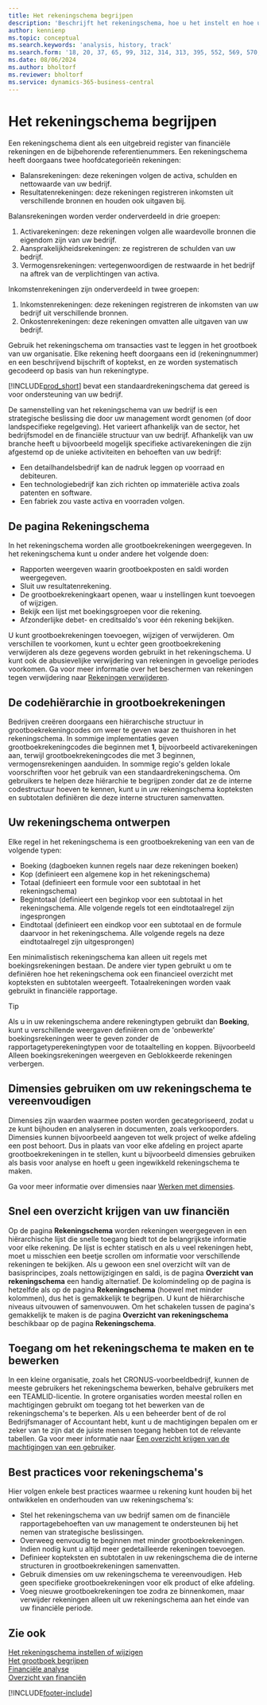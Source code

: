 ```yaml
---
title: Het rekeningschema begrijpen
description: 'Beschrijft het rekeningschema, hoe u het instelt en hoe u het gebruikt.'
author: kennienp
ms.topic: conceptual
ms.search.keywords: 'analysis, history, track'
ms.search.form: '18, 20, 37, 65, 99, 312, 314, 313, 395, 552, 569, 570, 634, 790, 791, 1158'
ms.date: 08/06/2024
ms.author: bholtorf
ms.reviewer: bholtorf
ms.service: dynamics-365-business-central
---
```


# <a name="understanding-the-chart-of-accounts"></a>Het rekeningschema begrijpen

Een rekeningschema dient als een uitgebreid register van financiële rekeningen en de bijbehorende referentienummers. Een rekeningschema heeft doorgaans twee hoofdcategorieën rekeningen:

- Balansrekeningen: deze rekeningen volgen de activa, schulden en nettowaarde van uw bedrijf.
- Resultatenrekeningen: deze rekeningen registreren inkomsten uit verschillende bronnen en houden ook uitgaven bij.

Balansrekeningen worden verder onderverdeeld in drie groepen:

1. Activarekeningen: deze rekeningen volgen alle waardevolle bronnen die eigendom zijn van uw bedrijf.
1. Aansprakelijkheidsrekeningen: ze registreren de schulden van uw bedrijf.
1. Vermogensrekeningen: vertegenwoordigen de restwaarde in het bedrijf na aftrek van de verplichtingen van activa.

Inkomstenrekeningen zijn onderverdeeld in twee groepen:

1. Inkomstenrekeningen: deze rekeningen registreren de inkomsten van uw bedrijf uit verschillende bronnen.
1. Onkostenrekeningen: deze rekeningen omvatten alle uitgaven van uw bedrijf.

Gebruik het rekeningschema om transacties vast te leggen in het grootboek van uw organisatie. Elke rekening heeft doorgaans een id (rekeningnummer) en een beschrijvend bijschrift of koptekst, en ze worden systematisch gecodeerd op basis van hun rekeningtype.

[!INCLUDE[prod_short](includes/prod_short.md)] bevat een standaardrekeningschema dat gereed is voor ondersteuning van uw bedrijf.

De samenstelling van het rekeningschema van uw bedrijf is een strategische beslissing die door uw management wordt genomen (of door landspecifieke regelgeving). Het varieert afhankelijk van de sector, het bedrijfsmodel en de financiële structuur van uw bedrijf. Afhankelijk van uw branche heeft u bijvoorbeeld mogelijk specifieke activarekeningen die zijn afgestemd op de unieke activiteiten en behoeften van uw bedrijf:

* Een detailhandelsbedrijf kan de nadruk leggen op voorraad en debiteuren.
* Een technologiebedrijf kan zich richten op immateriële activa zoals patenten en software.
* Een fabriek zou vaste activa en voorraden volgen.

## <a name="the-chart-of-accounts-page"></a>De pagina Rekeningschema

In het rekeningschema worden alle grootboekrekeningen weergegeven. In het rekeningschema kunt u onder andere het volgende doen:  

* Rapporten weergeven waarin grootboekposten en saldi worden weergegeven.  
* Sluit uw resultatenrekening.  
* De grootboekrekeningkaart openen, waar u instellingen kunt toevoegen of wijzigen.  
* Bekijk een lijst met boekingsgroepen voor die rekening.
* Afzonderlijke debet- en creditsaldo's voor één rekening bekijken.

U kunt grootboekrekeningen toevoegen, wijzigen of verwijderen. Om verschillen te voorkomen, kunt u echter geen grootboekrekening verwijderen als deze gegevens worden gebruikt in het rekeningschema. U kunt ook de abusievelijke verwijdering van rekeningen in gevoelige periodes voorkomen. Ga voor meer informatie over het beschermen van rekeningen tegen verwijdering naar [Rekeningen verwijderen](finance-setup-chart-accounts.md#delete-accounts).  

## <a name="the-code-hierarchy-in-gl-accounts"></a>De codehiërarchie in grootboekrekeningen

Bedrijven creëren doorgaans een hiërarchische structuur in grootboekrekeningcodes om weer te geven waar ze thuishoren in het rekeningschema. In sommige implementaties geven grootboekrekeningcodes die beginnen met **1**, bijvoorbeeld activarekeningen aan, terwijl grootboekrekeningcodes die met 3 beginnen, vermogensrekeningen aanduiden. In sommige regio's gelden lokale voorschriften voor het gebruik van een standaardrekeningschema. Om gebruikers te helpen deze hiërarchie te begrijpen zonder dat ze de interne codestructuur hoeven te kennen, kunt u in uw rekeningschema kopteksten en subtotalen definiëren die deze interne structuren samenvatten.

## <a name="designing-your-chart-of-accounts"></a>Uw rekeningschema ontwerpen

Elke regel in het rekeningschema is een grootboekrekening van een van de volgende typen:

* Boeking (dagboeken kunnen regels naar deze rekeningen boeken)
* Kop (definieert een algemene kop in het rekeningschema)
* Totaal (definieert een formule voor een subtotaal in het rekeningschema)
* Begintotaal (definieert een beginkop voor een subtotaal in het rekeningschema. Alle volgende regels tot een eindtotaalregel zijn ingesprongen
* Eindtotaal (definieert een eindkop voor een subtotaal en de formule daarvoor in het rekeningschema. Alle volgende regels na deze eindtotaalregel zijn uitgesprongen)

Een minimalistisch rekeningschema kan alleen uit regels met boekingsrekeningen bestaan. De andere vier typen gebruikt u om te definiëren hoe het rekeningschema ook een financieel overzicht met kopteksten en subtotalen weergeeft. Totaalrekeningen worden vaak gebruikt in financiële rapportage.

> [!TIP]
> Als u in uw rekeningschema andere rekeningtypen gebruikt dan **Boeking**, kunt u verschillende weergaven definiëren om de 'onbewerkte' boekingsrekeningen weer te geven zonder de rapportagetyperekeningtypen voor de totaaltelling en koppen. Bijvoorbeeld Alleen boekingsrekeningen weergeven en Geblokkeerde rekeningen verbergen.

## <a name="use-dimensions-to-simplify-your-chart-of-accounts"></a>Dimensies gebruiken om uw rekeningschema te vereenvoudigen

Dimensies zijn waarden waarmee posten worden gecategoriseerd, zodat u ze kunt bijhouden en analyseren in documenten, zoals verkooporders. Dimensies kunnen bijvoorbeeld aangeven tot welk project of welke afdeling een post behoort. Dus in plaats van voor elke afdeling en project aparte grootboekrekeningen in te stellen, kunt u bijvoorbeeld dimensies gebruiken als basis voor analyse en hoeft u geen ingewikkeld rekeningschema te maken.

Ga voor meer informatie over dimensies naar [Werken met dimensies](finance-dimensions.md).

## <a name="get-a-quick-overview-of-your-finances"></a>Snel een overzicht krijgen van uw financiën

Op de pagina **Rekeningschema** worden rekeningen weergegeven in een hiërarchische lijst die snelle toegang biedt tot de belangrijkste informatie voor elke rekening. De lijst is echter statisch en als u veel rekeningen hebt, moet u misschien een beetje scrollen om informatie voor verschillende rekeningen te bekijken. Als u gewoon een snel overzicht wilt van de basisprincipes, zoals nettowijzigingen en saldi, is de pagina **Overzicht van rekeningschema** een handig alternatief. De kolomindeling op de pagina is hetzelfde als op de pagina **Rekeningschema** (hoewel met minder kolommen), dus het is gemakkelijk te begrijpen. U kunt de hiërarchische niveaus uitvouwen of samenvouwen. Om het schakelen tussen de pagina's gemakkelijk te maken is de pagina **Overzicht van rekeningschema** beschikbaar op de pagina **Rekeningschema**.

## <a name="access-to-create-and-edit-the-chart-of-accounts"></a>Toegang om het rekeningschema te maken en te bewerken

In een kleine organisatie, zoals het CRONUS-voorbeeldbedrijf, kunnen de meeste gebruikers het rekeningschema bewerken, behalve gebruikers met een TEAMLID-licentie. In grotere organisaties worden meestal rollen en machtigingen gebruikt om toegang tot het bewerken van de rekeningschema's te beperken. Als u een beheerder bent of de rol Bedrijfsmanager of Accountant hebt, kunt u de machtigingen bepalen om er zeker van te zijn dat de juiste mensen toegang hebben tot de relevante tabellen. Ga voor meer informatie naar [Een overzicht krijgen van de machtigingen van een gebruiker](ui-define-granular-permissions.md#get-an-overview-of-a-users-permissions).  


<!-- ## Standard chart of accounts in different regions
Uncomment when we have more examples added to our localization documentation

Some regions have defined standards for the chart of accounts structure you should use in your company. 

Here are some examples of such standards that have been implemented in localized versions of [!INCLUDE[prod_short](includes/prod_short.md)]:

* [Standard chart of accounts in Denmark](localfunctionality/denmark/how-to-set-up-standard-coa.md)
-->

## <a name="chart-of-accounts-best-practices"></a>Best practices voor rekeningschema's

Hier volgen enkele best practices waarmee u rekening kunt houden bij het ontwikkelen en onderhouden van uw rekeningschema's:

* Stel het rekeningschema van uw bedrijf samen om de financiële rapportagebehoeften van uw management te ondersteunen bij het nemen van strategische beslissingen.
* Overweeg eenvoudig te beginnen met minder grootboekrekeningen. Indien nodig kunt u altijd meer gedetailleerde rekeningen toevoegen.
* Definieer kopteksten en subtotalen in uw rekeningschema die de interne structuren in grootboekrekeningen samenvatten.
* Gebruik dimensies om uw rekeningschema te vereenvoudigen. Heb geen specifieke grootboekrekeningen voor elk product of elke afdeling.
* Voeg nieuwe grootboekrekeningen toe zodra ze binnenkomen, maar verwijder rekeningen alleen uit uw rekeningschema aan het einde van uw financiële periode.

## <a name="see-also"></a>Zie ook

[Het rekeningschema instellen of wijzigen](finance-setup-chart-accounts.md)    
[Het grootboek begrijpen](finance-general-ledger.md)  
[Financiële analyse](bi.md)    
[Overzicht van financiën](finance.md)    

[!INCLUDE[footer-include](includes/footer-banner.md)]
